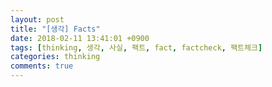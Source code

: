 ```yaml
---
layout: post
title: "[생각] Facts"
date: 2018-02-11 13:41:01 +0900
tags: [thinking, 생각, 사실, 팩트, fact, factcheck, 팩트체크]
categories: thinking
comments: true
---
```


